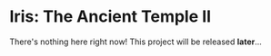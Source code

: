 # Iris: The Ancient Temple II 

There's nothing here right now! This project will be released **later**...